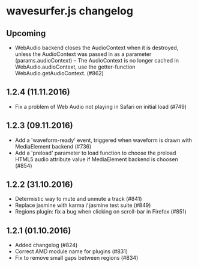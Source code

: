 wavesurfer.js changelog
=======================

Upcoming
------------------
- WebAudio backend closes the AudioContext when it is destroyed, unless the AudioContext was passed in as a parameter (params.audioContext) – The AudioContext is no longer cached in WebAudio.audioContext, use the getter-function WebAudio.getAudioContext. (#862)

1.2.4 (11.11.2016)
------------------
- Fix a problem of Web Audio not playing in Safari on initial load (#749)

1.2.3 (09.11.2016)
------------------

- Add a 'waveform-ready' event, triggered when waveform is drawn with MediaElement backend (#736)
- Add a 'preload' parameter to load function to choose the preload HTML5 audio attribute value if MediaElement backend is choosen (#854)

1.2.2 (31.10.2016)
------------------

- Determistic way to mute and unmute a track (#841)
- Replace jasmine with karma / jasmine test suite (#849)
- Regions plugin: fix a bug when clicking on scroll-bar in Firefox (#851)

1.2.1 (01.10.2016)
------------------

- Added changelog (#824)
- Correct AMD module name for plugins (#831)
- Fix to remove small gaps between regions (#834)
